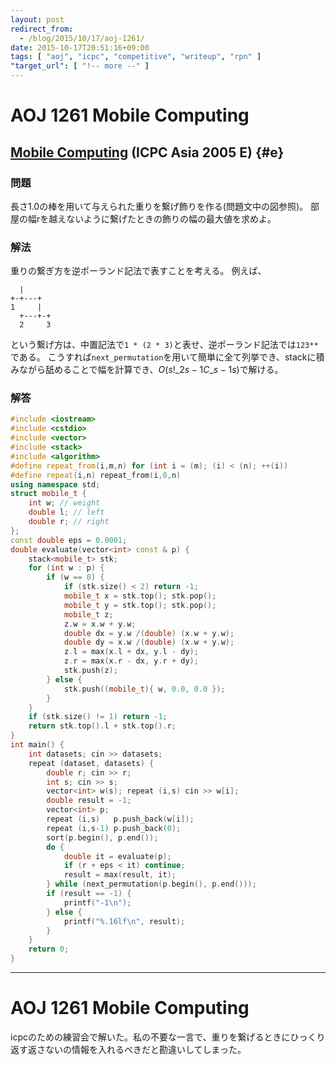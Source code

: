 ```yaml
---
layout: post
redirect_from:
  - /blog/2015/10/17/aoj-1261/
date: 2015-10-17T20:51:16+09:00
tags: [ "aoj", "icpc", "competitive", "writeup", "rpn" ]
"target_url": [ "!-- more --" ]
---
```


# AOJ 1261 Mobile Computing

## [Mobile Computing](http://judge.u-aizu.ac.jp/onlinejudge/description.jsp?id=1261) (ICPC Asia 2005 E) {#e}

### 問題

長さ$1.0$の棒を用いて与えられた重りを繋げ飾りを作る(問題文中の図参照)。
部屋の幅rを越えないように繋げたときの飾りの幅の最大値を求めよ。

### 解法

重りの繋ぎ方を逆ポーランド記法で表すことを考える。
例えば、

```
  |
+-+---+
1     |
  +---+-+
  2     3
```

という繋げ方は、中置記法で`1 * (2 * 3)`と表せ、逆ポーランド記法では`123**`である。
こうすれば`next_permutation`を用いて簡単に全て列挙でき、stackに積みながら舐めることで幅を計算でき、$O(s!{}\_{2s-1}C\_{s-1}s)$で解ける。

### 解答

``` c++
#include <iostream>
#include <cstdio>
#include <vector>
#include <stack>
#include <algorithm>
#define repeat_from(i,m,n) for (int i = (m); (i) < (n); ++(i))
#define repeat(i,n) repeat_from(i,0,n)
using namespace std;
struct mobile_t {
    int w; // weight
    double l; // left
    double r; // right
};
const double eps = 0.0001;
double evaluate(vector<int> const & p) {
    stack<mobile_t> stk;
    for (int w : p) {
        if (w == 0) {
            if (stk.size() < 2) return -1;
            mobile_t x = stk.top(); stk.pop();
            mobile_t y = stk.top(); stk.pop();
            mobile_t z;
            z.w = x.w + y.w;
            double dx = y.w /(double) (x.w + y.w);
            double dy = x.w /(double) (x.w + y.w);
            z.l = max(x.l + dx, y.l - dy);
            z.r = max(x.r - dx, y.r + dy);
            stk.push(z);
        } else {
            stk.push((mobile_t){ w, 0.0, 0.0 });
        }
    }
    if (stk.size() != 1) return -1;
    return stk.top().l + stk.top().r;
}
int main() {
    int datasets; cin >> datasets;
    repeat (dataset, datasets) {
        double r; cin >> r;
        int s; cin >> s;
        vector<int> w(s); repeat (i,s) cin >> w[i];
        double result = -1;
        vector<int> p;
        repeat (i,s)   p.push_back(w[i]);
        repeat (i,s-1) p.push_back(0);
        sort(p.begin(), p.end());
        do {
            double it = evaluate(p);
            if (r + eps < it) continue;
            result = max(result, it);
        } while (next_permutation(p.begin(), p.end()));
        if (result == -1) {
            printf("-1\n");
        } else {
            printf("%.16lf\n", result);
        }
    }
    return 0;
}
```

---

# AOJ 1261 Mobile Computing

icpcのための練習会で解いた。私の不要な一言で、重りを繋げるときにひっくり返す返さないの情報を入れるべきだと勘違いしてしまった。
